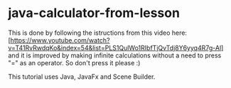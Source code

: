 # java-calculator-from-lesson

This is done by following the istructions from this video here: [https://www.youtube.com/watch?v=T41RvRwdqKo&index=54&list=PLS1QulWo1RIbfTjQvTdj8Y6yyq4R7g-Al] and it is improved by making infinite calculations without a need to press "=" as an operator. So don't press it please :)

This tutorial uses Java, JavaFx and Scene Builder.
